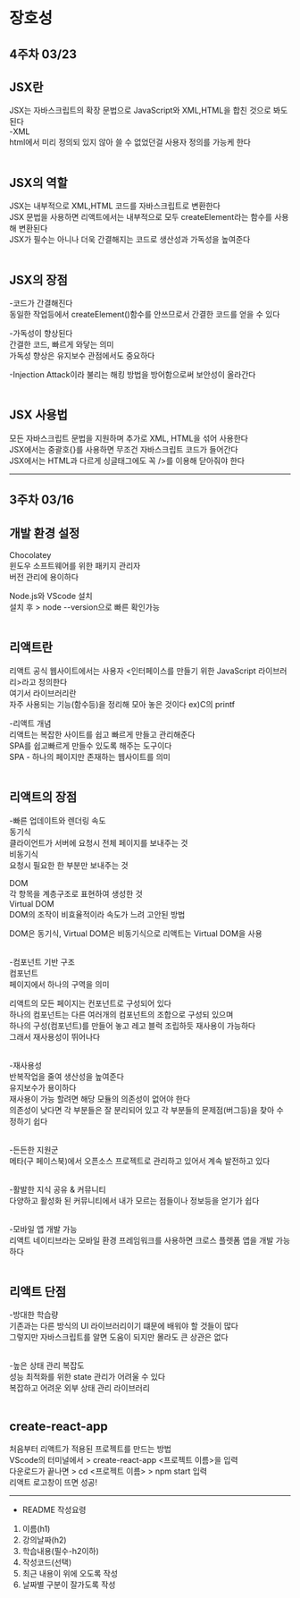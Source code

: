 # 장호성
## 4주차 03/23
## JSX란
JSX는 자바스크립트의 확장 문법으로 JavaScript와 XML,HTML을 합친 것으로 봐도 된다  
-XML  
html에서 미리 정의되 있지 않아 쓸 수 없었던걸 사용자 정의를 가능케 한다
<br><br>

## JSX의 역할
JSX는 내부적으로 XML,HTML 코드를 자바스크립트로 변환한다  
JSX 문법을 사용하면 리액트에서는 내부적으로 모두 createElement라는 함수를 사용해 변환된다  
JSX가 필수는 아니나 더욱 간결해지는 코드로 생산성과 가독성을 높여준다
<br><br>

## JSX의 장점
-코드가 간결해진다  
동일한 작업등에서 createElement()함수를 안쓰므로서 간결한 코드를 얻을 수 있다  

-가독성이 향상된다  
간결한 코드, 빠르게 와닿는 의미  
가독성 향상은 유지보수 관점에서도 중요하다  

-Injection Attack이라 불리는 해킹 방법을 방어함으로써 보안성이 올라간다
<br><br>

## JSX 사용법
모든 자바스크립트 문법을 지원하며 추가로 XML, HTML을 섞어 사용한다  
JSX에서는 중괄호{}를 사용하면 무조건 자바스크립트 코드가 들어간다  
JSX에서는 HTML과 다르게 싱글태그에도 꼭 />를 이용해 닫아줘야 한다

***
## 3주차 03/16
## 개발 환경 설정
Chocolatey  
윈도우 소프트웨어를 위한 패키지 관리자  
버전 관리에 용이하다  

Node.js와 VScode 설치  
설치 후 > node --version으로 빠른 확인가능
<br><br>

## 리액트란
리액트 공식 웹사이트에서는 사용자 <인터페이스를 만들기 위한 JavaScript 라이브러리>라고 정의한다  
여기서 라이브러리란  
자주 사용되는 기능(함수등)을 정리해 모아 놓은 것이다 ex)C의 printf

-리액트 개념  
리액트는 복잡한 사이트를 쉽고 빠르게 만들고 관리해준다  
SPA를 쉽고빠르게 만들수 있도록 해주는 도구이다  
SPA - 하나의 페이지만 존재하는 웹사이트를 의미
<br><br>

## 리액트의 장점
-빠른 업데이트와 렌더링 속도  
동기식  
클라이언트가 서버에 요청시 전체 페이지를 보내주는 것  
비동기식  
요청시 필요한 한 부분만 보내주는 것

DOM  
각 항목을 계층구조로 표현하여 생성한 것  
Virtual DOM  
DOM의 조작이 비효율적이라 속도가 느려 고안된 방법  

DOM은 동기식, Virtual DOM은 비동기식으로 리액트는 Virtual DOM을 사용
<br><br>

-컴포넌트 기반 구조  
컴포넌트  
페이지에서 하나의 구역을 의미  

리액트의 모든 페이지는 컨포넌트로 구성되어 있다  
하나의 컴포넌트는 다른 여러개의 컴포넌트의 조합으로 구성되 있으며  
하나의 구성(컴포넌트)를 만들어 놓고 레고 블럭 조립하듯 재사용이 가능하다  
그래서 재사용성이 뛰어나다
<br><br>

-재사용성  
반복작업을 줄여 생산성을 높여준다  
유지보수가 용이하다  
재사용이 가능 할려면 해당 모듈의 의존성이 없어야 한다  
의존성이 낮다면 각 부분들은 잘 분리되어 있고 각 부분들의 문제점(버그등)을 찾아 수정하기 쉽다
<br><br>

-든든한 지원군  
메타(구 페이스북)에서 오픈소스 프로젝트로 관리하고 있어서 계속 발전하고 있다
<br><br>

-활발한 지식 공유 & 커뮤니티  
다양하고 활성화 된 커뮤니티에서 내가 모르는 점들이나 정보등을 얻기가 쉽다
<br><br>

-모바일 앱 개발 가능  
리액트 네이티브라는 모바일 환경 프레임워크를 사용하면 크로스 플렛폼 앱을 개발 가능하다
<br><br>

## 리액트 단점
-방대한 학습량  
기존과는 다른 방식의 UI 라이브러리이기 떄문에 배워야 할 것들이 많다  
그렇지만 자바스크립트를 알면 도움이 되지만 몰라도 큰 상관은 없다
<br><br>

-높은 상태 관리 복잡도  
성능 최적화를 위한 state 관리가 어려울 수 있다  
복잡하고 어려운 외부 상태 관리 라이브러리
<br><br>

## create-react-app
처음부터 리액트가 적용된 프로젝트를 만드는 방법  
VScode의 터미널에서 > create-react-app <프로젝트 이름>을 입력  
다운로드가 끝나면 > cd <프로젝트 이름> > npm start 입력  
리액트 로고창이 뜨면 성공!

***
- README 작성요령
1. 이름(h1)
2. 강의날짜(h2)
3. 학습내용(필수-h2이하)
4. 작성코드(선택)
5. 최근 내용이 위에 오도록 작성
6. 날짜별 구분이 잘가도록 작성